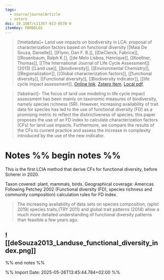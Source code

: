 ```yaml
---
tags:
  - source/journalArticle
  - zotero
doi: 10.1007/s11367-013-0578-0
itemKey: FB96DLQ2
---
```

>[!metadata]+
> Land use impacts on biodiversity in LCA: proposal of characterization factors based on functional diversity
> [[Maia De Souza, Danielle]], [[Flynn, Dan F. B.]], [[DeClerck, Fabrice]], [[Rosenbaum, Ralph K.]], [[de Melo Lisboa, Henrique]], [[Koellner, Thomas]], 
> [[The International Journal of Life Cycle Assessment]] (2013)
> [[Land use]], [[biodiversity]], [[Environmental Chemistry]], [[Regionalization]], [[Global characterization factors]], [[functional diversity]], [[Functional diversity]], [[Biodiversity indicator]], [[life cycle impact assessment]], 
> [Online link](https://doi.org/10.1007/s11367-013-0578-0), [Zotero Item](zotero://select/library/items/FB96DLQ2), [Local pdf](file://C:/Users/aburg/Documents/references/zotero/storage/SW73Z6PU/s11367-013-0578-0.pdf), 

>[!abstract]-
>The focus of land use modeling in life cycle impact assessment has been mainly on taxonomic measures of biodiversity, namely species richness (SR). However, increasing availability of trait data for species has led to the use of functional diversity (FD) as a promising metric to reflect the distinctiveness of species; this paper proposes the use of an FD index to calculate characterization factors (CFs) for land use impacts. Furthermore, we compare the results of the CFs to current practice and assess the increase in complexity introduced by the use of the new indicator.

# Notes %% begin notes %% 

This is the first LCIA method that derive CFs for functional diversity, before Scherer in 2020.

Taxon covered: plant, mammals, birds.
Geographical coverage: Americas
Following Petchey 2002 (Functional diversity (FD), species richness and community composition) calculation rules for FD index.

> The increasing availability of data sets on species  composition, (splot 2019) species traits,(TRY 2011) and global trait patterns (2014) allow a much more detailed understanding of functional diversity patterns than feasible a few years ago.
 
![[deSouza2013_Landuse_functional_diversity_index.png]]
- 
%% end notes %%




%% Import Date: 2025-05-26T13:45:44.784+02:00 %%
